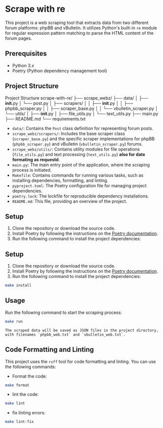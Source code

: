 # Scrape with re

This project is a web scraping tool that extracts data from two different forum platforms: phpBB and vBulletin. It utilizes Python's built-in `re` module for regular expression pattern matching to parse the HTML content of the forum pages.

## Prerequisites

- Python 3.x
- Poetry (Python dependency management tool)

## Project Structure
Project Structure
scrape-with-re/
├── scrape_webz/
├── data/
│   ├── __init__.py
│   └── post.py
│   ├── scrapers/
│   │   ├── __init__.py
│   │   ├── phpbb_scraper.py
│   │   ├── scraper_base.py
│   │   └── vbulletin_scraper.py
│   └── utils/
│       ├── __init__.py
│       ├── file_utils.py
│       └── text_utils.py
├── main.py
├── README.md
└── requirements.txt

- `data/`: Contains the `Post` class definition for representing forum posts.
- `scrape_webz/scrapers/`: Includes the base scraper class (`scraper_base.py`) and the specific scraper implementations for phpBB (`phpbb_scraper.py`) and vBulletin (`vbulletin_scraper.py`) forums.
- `scrape_webz/utils/`: Contains utility modules for file operations (`file_utils.py`) and text processing (`text_utils.py`) <b>also for date formating as requestd</b>.
- `main.py`: The main entry point of the application, where the scraping process is initiated.
- `Makefile`: Contains commands for running various tasks, such as installing dependencies, formatting, and linting.
- `pyproject.toml`: The Poetry configuration file for managing project dependencies.
- `poetry.lock`: The lockfile for reproducible dependency installations.
- `README.md`: This file, providing an overview of the project.

## Setup

1. Clone the repository or download the source code.
2. Install Poetry by following the instructions on the [Poetry documentation](https://python-poetry.org/docs/#installation).
3. Run the following command to install the project dependencies:



## Setup

1. Clone the repository or download the source code.
2. Install Poetry by following the instructions on the [Poetry documentation](https://python-poetry.org/docs/#installation).
3. Run the following command to install the project dependencies:
```bash
make install
```

## Usage
Run the following command to start the scraping process:
```bash
make run
```
    The scraped data will be saved as JSON files in the project directory, with filenames `phpbb_web.txt` and `vbulletin_web.txt`.

## Code Formatting and Linting

This project uses the `ruff` tool for code formatting and linting. You can use the following commands:

- Format the code:
```bash
make format
```
- lint the code:
```bash
make lint
```
- fix linting errors:
```bash
make lint-fix
```
